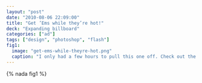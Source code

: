 ```yaml
---
layout: "post"
date: "2010-08-06 22:09:00"
title: "Get ’Ems while they’re hot!"
deck: "Expanding billboard"
categories: ["ad"]
tags: ["design", "photoshop", "flash"]
fig1:
  image: "get-ems-while-theyre-hot.png"
  caption: "I only had a few hours to pull this one off. Check out the [live version](http://uploads.mky.io/get-ems-while-theyre-hot/)."
---
```


{% nada fig1 %}



